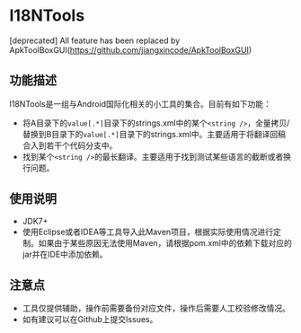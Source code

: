 # I18NTools

[deprecated] All feature has been replaced by ApkToolBoxGUI(https://github.com/jiangxincode/ApkToolBoxGUI)

## 功能描述

I18NTools是一组与Android国际化相关的小工具的集合。目前有如下功能：

* 将A目录下的`value[.*]`目录下的strings.xml中的某个`<string />`，全量拷贝/替换到B目录下的`value[.*]`目录下的strings.xml中。主要适用于将翻译回稿合入到若干个代码分支中。
* 找到某个`<string />`的最长翻译。主要适用于找到测试某些语言的截断或者换行问题。

## 使用说明

* JDK7+
* 使用Eclipse或者IDEA等工具导入此Maven项目，根据实际使用情况进行定制。如果由于某些原因无法使用Maven，请根据pom.xml中的依赖下载对应的jar并在IDE中添加依赖。

## 注意点

* 工具仅提供辅助，操作前需要备份对应文件，操作后需要人工校验修改情况。
* 如有建议可以在Github上提交Issues。